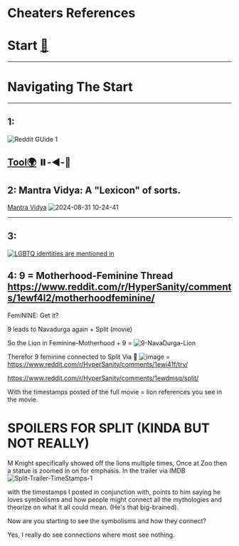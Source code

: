 # Cheaters References

# Start [🔁](https://www.reddit.com/r/HyperSanity/comments/1etbvra/what_is_vedic_wip/)
---------------------------------------------------------------------------------------------------------------------------------------------------------------------------------------------------------------------------------------------------------------------------

# Navigating The Start
--------------------------------------------------------------------------------------------------------------------------------------------------------------------------------------------------------------------------
## 1: 
![Reddit GUide 1](https://github.com/user-attachments/assets/4eb72dc9-03de-44fd-a979-307484159884)


[Tool🌍](https://youtu.be/37CMzGHQ5dA?si=L60AkRAWZgLVJ_BH&t=17) ⏸️-◀️-🔎
--------------------------------------------------------------------------------------------------------------------------------------------------------------------------------------------------------------------------
## 2: Mantra Vidya: A "Lexicon" of sorts.
[Mantra Vidya](https://www.reddit.com/r/HyperSanity/comments/1ewcst1/whispers_of_the_eternal/)
![2024-08-31 10-24-41](https://github.com/user-attachments/assets/d898c416-f3dd-44d3-a241-196cd549ca1b)

--------------------------------------------------------------------------------------------------------------------------------------------------------------------------------------------------------------------------

## 3: 
[![LGBTQ identities are mentioned in](https://github.com/user-attachments/assets/45930b34-22a1-4758-8044-7ffda9711c91)](https://en.wikipedia.org/wiki/Navadurga)


## 4: 9 = Motherhood-Feminine Thread https://www.reddit.com/r/HyperSanity/comments/1ewf4l2/motherhoodfeminine/

FemiNINE: Get it?

9 leads to Navadurga again + Split (movie)

So the Lion in Feminine-Motherhood + 9 = ![9-NavaDurga-Lion](https://github.com/user-attachments/assets/8b283d12-636f-4d46-890c-f2598a7f4acd)

Therefor 9 feminine connected to Split Via 🥚  ![image](https://github.com/user-attachments/assets/1a00e639-e9c1-49e1-b211-956c9b25c5b7) = https://www.reddit.com/r/HyperSanity/comments/1ewi41f/try/

https://www.reddit.com/r/HyperSanity/comments/1ewdmsq/split/

With the timestamps posted of the full movie = lion references you see in the movie.

# SPOILERS FOR SPLIT (KINDA BUT NOT REALLY)
M Knight specifically showed off the lions multiple times, Once at Zoo then a statue is zoomed in on for emphasis.
In the trailer via IMDB ![Split-Trailer-TimeStamps-1](https://github.com/user-attachments/assets/0e055c71-0792-437b-aa59-d9e5a9a6d1a7)


with the timestamps I posted in conjunction with, points to him saying he loves symbolisms and how people might connect all the mythologies and theorize on what it all could mean.
(He's that big-brained).

Now are you starting to see the symbolisms and how they connect?

Yes, I really do see connections where most see nothing.


